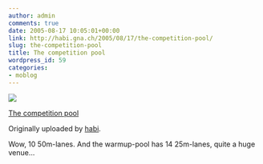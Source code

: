 ```yaml
---
author: admin
comments: true
date: 2005-08-17 10:05:01+00:00
link: http://habi.gna.ch/2005/08/17/the-competition-pool/
slug: the-competition-pool
title: The competition pool
wordpress_id: 59
categories:
- moblog
---
```



 [![](http://photos23.flickr.com/34774857_93eac644c6_m.jpg)](http://www.flickr.com/photos/habi/34774857/)
   

 
  [The competition pool](http://www.flickr.com/photos/habi/34774857/)
    

  Originally uploaded by [habi](http://www.flickr.com/people/habi/).
 



Wow, 10 50m-lanes. And the warmup-pool has 14 25m-lanes, quite a huge venue...
  

